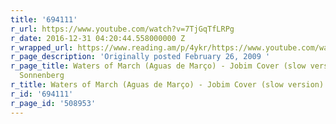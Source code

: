```yaml
---
title: '694111'
r_url: https://www.youtube.com/watch?v=7TjGqTfLRPg
r_date: 2016-12-31 04:20:44.558000000 Z
r_wrapped_url: https://www.reading.am/p/4ykr/https://www.youtube.com/watch?v=7TjGqTfLRPg
r_page_description: 'Originally posted February 26, 2009 '
r_page_title: Waters of March (Aguas de Março) - Jobim Cover (slow version) by Paul
  Sonnenberg
r_title: Waters of March (Aguas de Março) - Jobim Cover (slow version) by Paul Sonnenberg
r_id: '694111'
r_page_id: '508953'
---
```


